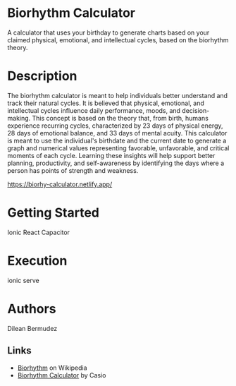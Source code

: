 # Biorhythm Calculator
A calculator that uses your birthday to generate charts based on your claimed physical, emotional, and intellectual cycles, based on the biorhythm theory. 

# Description
The biorhythm calculator is meant to help individuals better understand and track their natural cycles. It is believed that physical, emotional, and intellectual cycles influence daily performance, moods, and decision-making. This concept is based on the theory that, from birth, humans experience recurring cycles, characterized by 23 days of physical energy, 28 days of emotional balance, and 33 days of mental acuity. This calculator is meant to use the individual's birthdate and the current date to generate a graph and numerical values representing favorable, unfavorable, and critical moments of each cycle. Learning these insights will help support better planning, productivity, and self-awareness by identifying the days where a person has points of strength and weakness.

https://biorhy-calculator.netlify.app/


# Getting Started
Ionic React
Capacitor 

# Execution
ionic serve 

# Authors
Dilean Bermudez 

## Links

 * [Biorhythm](https://en.wikipedia.org/wiki/Biorhythm_(pseudoscience)) on Wikipedia
 * [Biorhythm Calculator](https://keisan.casio.com/exec/system/1340246447) by Casio
